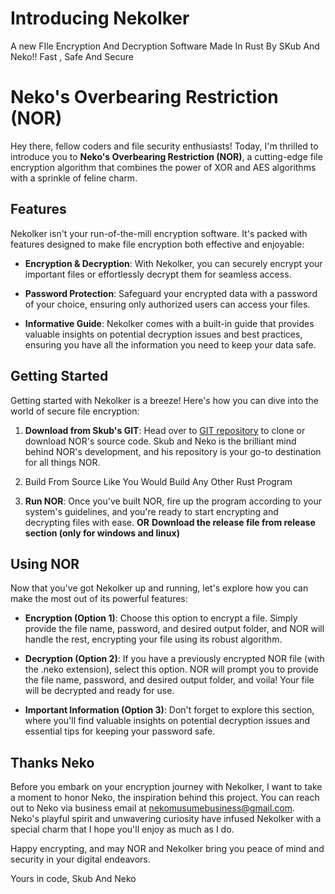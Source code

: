 # Introducing Nekolker
A new FIle Encryption And Decryption Software Made In Rust By SKub And Neko!! Fast , Safe And Secure

# Neko's Overbearing Restriction (NOR)

Hey there, fellow coders and file security enthusiasts! Today, I'm thrilled to introduce you to **Neko's Overbearing Restriction (NOR)**, a cutting-edge file encryption algorithm that combines the power of XOR and AES algorithms with a sprinkle of feline charm.

## Features

Nekolker isn't your run-of-the-mill encryption software. It's packed with features designed to make file encryption both effective and enjoyable:

- **Encryption & Decryption**: With Nekolker, you can securely encrypt your important files or effortlessly decrypt them for seamless access.
  
- **Password Protection**: Safeguard your encrypted data with a password of your choice, ensuring only authorized users can access your files.
  
- **Informative Guide**: Nekolker comes with a built-in guide that provides valuable insights on potential decryption issues and best practices, ensuring you have all the information you need to keep your data safe.

## Getting Started

Getting started with Nekolker is a breeze! Here's how you can dive into the world of secure file encryption:

1. **Download from Skub's GIT**: Head over to [GIT repository](https://github.com/skubed0007) to clone or download NOR's source code. Skub and Neko is the brilliant mind behind NOR's development, and his repository is your go-to destination for all things NOR.
2. Build From Source Like You Would Build Any Other Rust Program
   
3. **Run NOR**: Once you've built NOR, fire up the program according to your system's guidelines, and you're ready to start encrypting and decrypting files with ease.
**OR**
**Download the release file from release section (only for windows and linux)**
## Using NOR

Now that you've got Nekolker up and running, let's explore how you can make the most out of its powerful features:

- **Encryption (Option 1)**: Choose this option to encrypt a file. Simply provide the file name, password, and desired output folder, and NOR will handle the rest, encrypting your file using its robust algorithm.
  
- **Decryption (Option 2)**: If you have a previously encrypted NOR file (with the .neko extension), select this option. NOR will prompt you to provide the file name, password, and desired output folder, and voila! Your file will be decrypted and ready for use.
  
- **Important Information (Option 3)**: Don't forget to explore this section, where you'll find valuable insights on potential decryption issues and essential tips for keeping your password safe.

## Thanks Neko

   Before you embark on your encryption journey with Nekolker, I want to take a moment to honor Neko, the inspiration behind this project. You can reach out to Neko via business email at [nekomusumebusiness@gmail.com](mailto:nekomusumebusiness@gmail.com). Neko's playful spirit and unwavering curiosity have infused Nekolker with a special charm that I hope you'll enjoy as much as I do.

Happy encrypting, and may NOR and Nekolker bring you peace of mind and security in your digital endeavors.

Yours in code,
Skub And Neko
